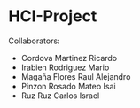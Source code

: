 # HCI-Project
Collaborators:
- Cordova Martinez Ricardo
- Irabien Rodriguez Mario
- Magaña Flores Raul Alejandro
- Pinzon Rosado Mateo Isai
- Ruz Ruz Carlos Israel
